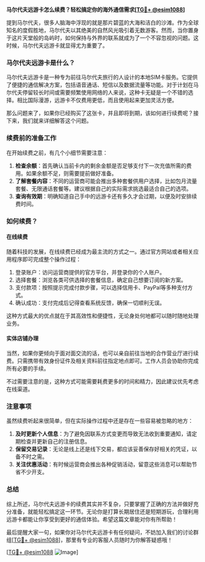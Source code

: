 **马尔代夫远游卡怎么续费？轻松搞定你的海外通信需求[[TG💪+ @esim1088](https://t.me/s/esim1088)]**

提到马尔代夫，很多人脑海中浮现的就是那片碧蓝的大海和洁白的沙滩。作为全球知名的度假胜地，马尔代夫以其绝美的自然风光吸引着无数游客。然而，当你置身于这片天堂般的岛屿时，如何保持与外界的联系就成为了一个不容忽视的问题。这时候，马尔代夫远游卡就显得尤为重要了。

### 马尔代夫远游卡是什么？

马尔代夫远游卡是一种专为前往马尔代夫旅行的人设计的本地SIM卡服务。它提供了便捷的通信解决方案，包括语音通话、短信以及数据流量等功能。对于计划在马尔代夫停留较长时间或需要频繁使用网络的人来说，这种卡无疑是一个不错的选择。相比国际漫游，远游卡不仅费用更低，而且使用起来更加灵活方便。

那么问题来了，如果你已经购买了这张卡，并且即将到期，该如何进行续费呢？接下来，我们就来详细解答这个问题。

### 续费前的准备工作

在开始续费之前，有几个小细节需要注意：

1. **检查余额**：首先确认当前卡内的剩余金额是否足够支付下一次充值所需的费用。如果余额不足，则需要提前做好准备。
2. **了解套餐内容**：不同的运营商可能会推出多种套餐供用户选择，比如包月流量套餐、无限通话套餐等。建议根据自己的实际需求挑选最适合自己的选项。
3. **查询有效期**：明确知道自己手中的远游卡还有多久才会过期，以便及时安排续费时间。

### 如何续费？

#### 在线续费

随着科技的发展，在线续费已经成为最主流的方式之一。通过官方网站或者相关应用程序即可完成整个操作过程：

1. 登录账户：访问运营商提供的官方平台，并登录你的个人账户。
2. 选择套餐：浏览各类可供选择的套餐信息，确定自己想要订阅的新方案。
3. 支付款项：按照提示完成付款步骤，可以选择信用卡、PayPal等多种支付方式。
4. 确认成功：支付完成后记得查看系统反馈，确保一切顺利无误。

这种方式最大的优点就在于其高效性和便捷性，无论身处何地都可以随时随地处理业务。

#### 实体店铺办理

当然，如果你更倾向于面对面交流的话，也可以亲自前往当地的合作营业厅进行续费。只需携带有效身份证件及相关资料前往指定地点即可。工作人员会协助你完成所有必要的手续。

不过需要注意的是，这种方式可能需要耗费更多的时间和精力，因此建议优先考虑在线渠道。

### 注意事项

虽然续费听起来很简单，但在实际操作过程中还是存在一些容易被忽略的地方：

1. **及时更新个人信息**：为了避免因联系方式变更而导致无法收到重要通知，请定期检查并更新自己的注册信息。
2. **保留交易记录**：无论是线上还是线下交易，都应该妥善保存好相关的凭证，以备不时之需。
3. **关注优惠活动**：有时候运营商会推出各种促销活动，留意这些消息可以帮助节省不少开支。

### 总结

综上所述，马尔代夫远游卡的续费其实并不复杂，只要掌握了正确的方法并做好充分准备，就能轻松搞定这一环节。无论你是打算长期居住还是短期游玩，合理利用远游卡都能让你享受到更好的通信体验。希望这篇文章能对你有所帮助！

最后提醒大家一句，如果你对马尔代夫远游卡有任何疑问，不妨加入我们的讨论群组[[TG💪+ @esim1088](https://t.me/s/esim1088)]，那里有专业的客服人员随时为你解答疑惑哦！

[[TG💪+ @esim1088](https://t.me/s/esim1088) ![Image](https://i.postimg.cc/4NQfJmqS/Snipaste-2025-05-13-00-14-12.png)]
